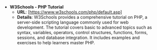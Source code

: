 - **W3Schools - PHP Tutorial**
  - **URL**: [https://www.w3schools.com/php/default.asp]
  - **Details**: W3Schools provides a comprehensive tutorial on PHP, a server-side scripting language commonly used for web development. The tutorial covers basic to advanced topics such as syntax, variables, operators, control structures, functions, forms, sessions, and database integration. It includes examples and exercises to help learners master PHP.

